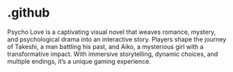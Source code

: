 # .github
Psycho Love is a captivating visual novel that weaves romance, mystery, and psychological drama into an interactive story. Players shape the journey of Takeshi, a man battling his past, and Aiko, a mysterious girl with a transformative impact. With immersive storytelling, dynamic choices, and multiple endings, it’s a unique gaming experience.
